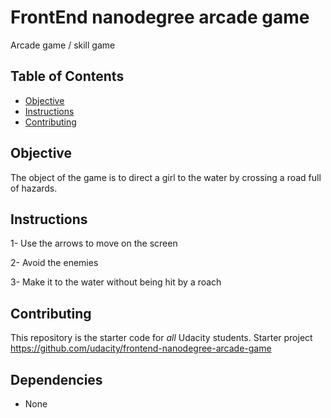 # FrontEnd nanodegree arcade game
Arcade game / skill game

## Table of Contents
* [Objective](#objective)
* [Instructions](#instructions)
* [Contributing](#contributing)

## Objective
The object of the game is to direct a girl to the water by crossing a road full of hazards.

## Instructions
1- Use the arrows to move on the screen

2- Avoid the enemies

3- Make it to the water without being hit by a roach

## Contributing

This repository is the starter code for _all_ Udacity students.
Starter project https://github.com/udacity/frontend-nanodegree-arcade-game

## Dependencies
* None
